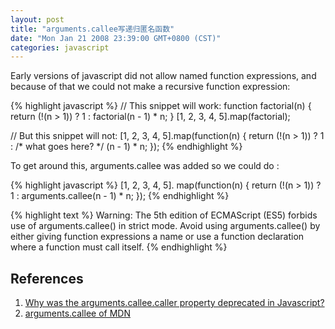```yaml
---
layout: post
title: "arguments.callee写递归匿名函数"
date: "Mon Jan 21 2008 23:39:00 GMT+0800 (CST)"
categories: javascript
---
```



Early versions of javascript did not allow named function expressions, and because of that we could not make a recursive function expression:

{% highlight javascript %}
// This snippet will work:
function factorial(n) {
    return (!(n > 1)) ? 1 : factorial(n - 1) * n;
}
[1, 2, 3, 4, 5].map(factorial);

// But this snippet will not:
[1, 2, 3, 4, 5].map(function(n) {
    return (!(n > 1)) ? 1 : /* what goes here? */ (n - 1) * n;
});
{% endhighlight %}

To get around this, arguments.callee was added so we could do :

{% highlight javascript %}
[1, 2, 3, 4, 5].
map(function(n) {
    return (!(n > 1)) ? 1 : arguments.callee(n - 1) * n;
});
{% endhighlight %}

{% highlight text %}
Warning: The 5th edition of ECMAScript (ES5) forbids use of arguments.callee() in strict mode. Avoid using arguments.callee() by either giving function expressions a name or use a function declaration where a function must call itself.
{% endhighlight %}

References
-----

1. [Why was the arguments.callee.caller property deprecated in Javascript?](http://stackoverflow.com/questions/103598/why-was-the-arguments-callee-caller-property-deprecated-in-javascript)
2. [arguments.callee of MDN](https://developer.mozilla.org/en-US/docs/Web/javascript/reference/functions/arguments/callee)
